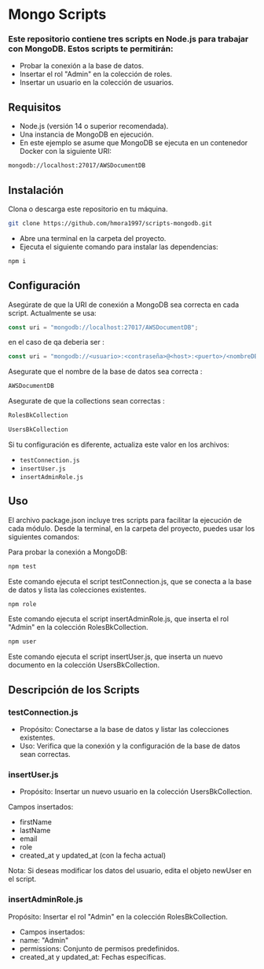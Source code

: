 # Mongo Scripts
### Este repositorio contiene tres scripts en Node.js para trabajar con MongoDB. Estos scripts te permitirán:

- Probar la conexión a la base de datos.
- Insertar el rol "Admin" en la colección de roles.
- Insertar un usuario en la colección de usuarios.



 ## Requisitos

- Node.js (versión 14 o superior recomendada).
- Una instancia de MongoDB en ejecución.
- En este ejemplo se asume que MongoDB se ejecuta en un contenedor Docker con la siguiente URI:

```bash
mongodb://localhost:27017/AWSDocumentDB
```


## Instalación

Clona o descarga este repositorio en tu máquina.

```bash
git clone https://github.com/hmora1997/scripts-mongodb.git
```
	 
- Abre una terminal en la carpeta del proyecto.
- Ejecuta el siguiente comando para instalar las dependencias:

```bash
npm i
```

## Configuración

Asegúrate de que la URI de conexión a MongoDB sea correcta en cada script. Actualmente se usa:

```js
const uri = "mongodb://localhost:27017/AWSDocumentDB";
```

en el caso de qa deberia ser :
```js
const uri = "mongodb://<usuario>:<contraseña>@<host>:<puerto>/<nombreDB>?authSource=admin";
```
Asegurate que el nombre de la base de datos sea correcta :
```js
AWSDocumentDB
```
Asegurate de que la collections sean correctas  :

```js
RolesBkCollection
```
```js
UsersBkCollection
```


Si tu configuración es diferente, actualiza este valor en los archivos:

- `testConnection.js`
- `insertUser.js`
- `insertAdminRole.js`

## Uso

El archivo package.json incluye tres scripts para facilitar la ejecución de cada módulo. Desde la terminal, en la carpeta del proyecto, puedes usar los siguientes comandos:


Para probar la conexión a MongoDB:

```bash
npm test
```

Este comando ejecuta el script testConnection.js, que se conecta a la base de datos y lista las colecciones existentes.


```bash
npm role
```

Este comando ejecuta el script insertAdminRole.js, que inserta el rol "Admin" en la colección RolesBkCollection.


```bash
npm user
```

Este comando ejecuta el script insertUser.js, que inserta un nuevo documento en la colección UsersBkCollection.



## Descripción de los Scripts
### testConnection.js

- Propósito: Conectarse a la base de datos y listar las colecciones existentes.
- Uso: Verifica que la conexión y la configuración de la base de datos sean correctas.

### insertUser.js

- Propósito: Insertar un nuevo usuario en la colección UsersBkCollection.

Campos insertados:

- firstName
- lastName
- email
- role
- created_at y updated_at (con la fecha actual)

Nota: Si deseas modificar los datos del usuario, edita el objeto newUser en el script.

### insertAdminRole.js

Propósito: Insertar el rol "Admin" en la colección RolesBkCollection.

- Campos insertados:
- name: "Admin"
- permissions: Conjunto de permisos predefinidos.
- created_at y updated_at: Fechas específicas.




